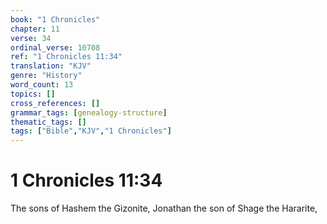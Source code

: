 ```yaml
---
book: "1 Chronicles"
chapter: 11
verse: 34
ordinal_verse: 10708
ref: "1 Chronicles 11:34"
translation: "KJV"
genre: "History"
word_count: 13
topics: []
cross_references: []
grammar_tags: [genealogy-structure]
thematic_tags: []
tags: ["Bible","KJV","1 Chronicles"]
---
```


# 1 Chronicles 11:34

The sons of Hashem the Gizonite, Jonathan the son of Shage the Hararite,
